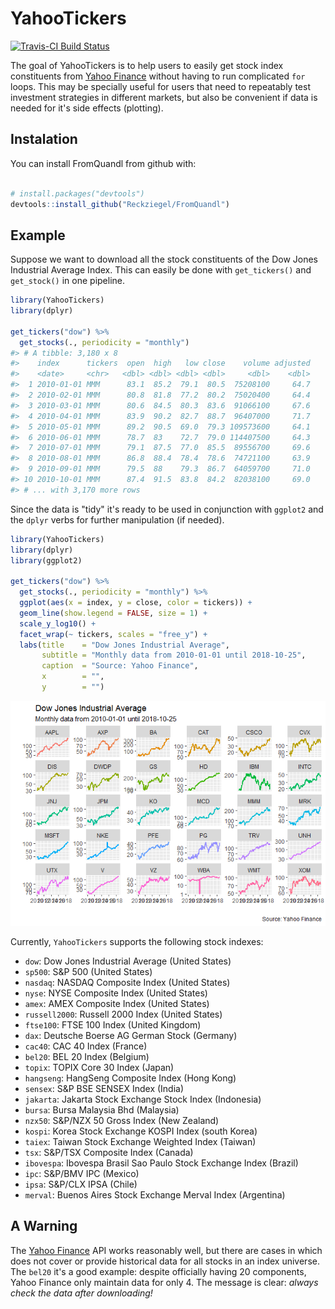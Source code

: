 
<!-- README.md is generated from README.Rmd. Please edit that file -->
YahooTickers
============

[![Travis-CI Build Status](https://travis-ci.org/Reckziegel/YahooTickers.svg?branch=master)](https://travis-ci.org/Reckziegel/YahooTickers)

The goal of YahooTickers is to help users to easily get stock index constituents from [Yahoo Finance](https://finance.yahoo.com/) without having to run complicated `for` loops. This may be specially useful for users that need to repeatably test investment strategies in different markets, but also be convenient if data is needed for it's side effects (plotting).

Instalation
-----------

You can install FromQuandl from github with:

``` r

# install.packages("devtools")
devtools::install_github("Reckziegel/FromQuandl")
```

Example
-------

Suppose we want to download all the stock constituents of the Dow Jones Industrial Average Index. This can easily be done with `get_tickers()` and `get_stock()` in one pipeline.

``` r
library(YahooTickers)
library(dplyr)

get_tickers("dow") %>% 
  get_stocks(., periodicity = "monthly")
#> # A tibble: 3,180 x 8
#>    index      tickers  open  high   low close    volume adjusted
#>    <date>     <chr>   <dbl> <dbl> <dbl> <dbl>     <dbl>    <dbl>
#>  1 2010-01-01 MMM      83.1  85.2  79.1  80.5  75208100     64.7
#>  2 2010-02-01 MMM      80.8  81.8  77.2  80.2  75020400     64.4
#>  3 2010-03-01 MMM      80.6  84.5  80.3  83.6  91066100     67.6
#>  4 2010-04-01 MMM      83.9  90.2  82.7  88.7  96407000     71.7
#>  5 2010-05-01 MMM      89.2  90.5  69.0  79.3 109573600     64.1
#>  6 2010-06-01 MMM      78.7  83    72.7  79.0 114407500     64.3
#>  7 2010-07-01 MMM      79.1  87.5  77.0  85.5  89556700     69.6
#>  8 2010-08-01 MMM      86.8  88.4  78.4  78.6  74721100     63.9
#>  9 2010-09-01 MMM      79.5  88    79.3  86.7  64059700     71.0
#> 10 2010-10-01 MMM      87.4  91.5  83.8  84.2  82038100     69.0
#> # ... with 3,170 more rows
```

Since the data is "tidy" it's ready to be used in conjunction with `ggplot2` and the `dplyr` verbs for further manipulation (if needed).

``` r
library(YahooTickers)
library(dplyr)
library(ggplot2)

get_tickers("dow") %>% 
  get_stocks(., periodicity = "monthly") %>% 
  ggplot(aes(x = index, y = close, color = tickers)) + 
  geom_line(show.legend = FALSE, size = 1) + 
  scale_y_log10() + 
  facet_wrap(~ tickers, scales = "free_y") + 
  labs(title    = "Dow Jones Industrial Average",
       subtitle = "Monthly data from 2010-01-01 until 2018-10-25",
       caption  = "Source: Yahoo Finance",
       x        = "", 
       y        = "") 
```

![](README-example2-1.png)

Currently, `YahooTickers` supports the following stock indexes:

-   `dow`: Dow Jones Industrial Average (United States)
-   `sp500`: S&P 500 (United States)
-   `nasdaq`: NASDAQ Composite Index (United States)
-   `nyse`: NYSE Composite Index (United States)
-   `amex`: AMEX Composite Index (United States)
-   `russell2000`: Russell 2000 Index (United States)
-   `ftse100`: FTSE 100 Index (United Kingdom)
-   `dax`: Deutsche Boerse AG German Stock (Germany)
-   `cac40`: CAC 40 Index (France)
-   `bel20`: BEL 20 Index (Belgium)
-   `topix`: TOPIX Core 30 Index (Japan)
-   `hangseng`: HangSeng Composite Index (Hong Kong)
-   `sensex`: S&P BSE SENSEX Index (India)
-   `jakarta`: Jakarta Stock Exchange Stock Index (Indonesia)
-   `bursa`: Bursa Malaysia Bhd (Malaysia)
-   `nzx50`: S&P/NZX 50 Gross Index (New Zealand)
-   `kospi`: Korea Stock Exchange KOSPI Index (south Korea)
-   `taiex`: Taiwan Stock Exchange Weighted Index (Taiwan)
-   `tsx`: S&P/TSX Composite Index (Canada)
-   `ibovespa`: Ibovespa Brasil Sao Paulo Stock Exchange Index (Brazil)
-   `ipc`: S&P/BMV IPC (Mexico)
-   `ipsa`: S&P/CLX IPSA (Chile)
-   `merval`: Buenos Aires Stock Exchange Merval Index (Argentina)

A Warning
---------

The [Yahoo Finance](https://finance.yahoo.com/) API works reasonably well, but there are cases in which does not cover or provide historical data for all stocks in an index universe. The `bel20` it's a good example: despite officially having 20 components, Yahoo Finance only maintain data for only 4. The message is clear: *always check the data after downloading!*

